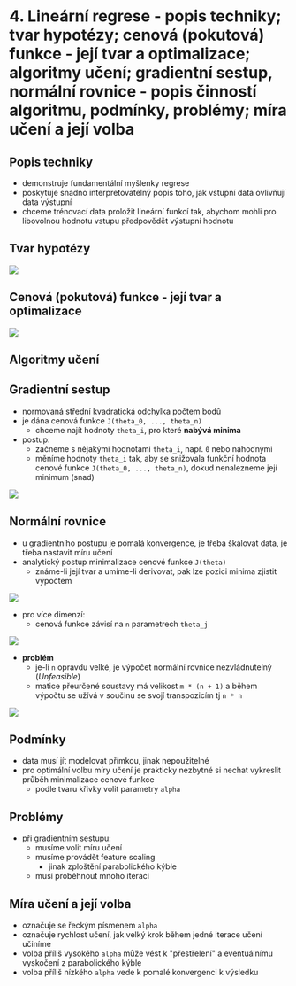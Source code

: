 # 4. Lineární regrese - popis techniky; tvar hypotézy; cenová (pokutová) funkce - její tvar a optimalizace; algoritmy učení; gradientní sestup, normální rovnice - popis činností algoritmu, podmínky, problémy; míra učení a její volba

## Popis techniky
- demonstruje fundamentální myšlenky regrese
- poskytuje snadno interpretovatelný popis toho, jak vstupní data ovlivňují data výstupní
- chceme trénovací data proložit lineární funkcí tak, abychom mohli pro libovolnou hodnotu vstupu předpovědět výstupní hodnotu

## Tvar hypotézy
![](res/hypothesis.png)

## Cenová (pokutová) funkce - její tvar a optimalizace
![](res/cost-function.png)

## Algoritmy učení

## Gradientní sestup
- normovaná střední kvadratická odchylka počtem bodů
- je dána cenová funkce `J(theta_0, ..., theta_n)`
    - chceme najít hodnoty `theta_i`, pro které **nabývá minima**
- postup:
    - začneme s nějakými hodnotami `theta_i`, např. `0` nebo náhodnými
    - měníme hodnoty `theta_i` tak, aby se snižovala funkční hodnota cenové funkce `J(theta_0, ..., theta_n)`, dokud nenalezneme její minimum (snad)

![](res/derivative.png)

## Normální rovnice
- u gradientního postupu je pomalá konvergence, je třeba škálovat data, je třeba nastavit míru učení
- analytický postup minimalizace cenové funkce `J(theta)`
    - známe-li její tvar a umíme-li derivovat, pak lze pozici minima zjistit výpočtem

![](res/normal-equ.png)

- pro více dimenzí:
    - cenová funkce závisí na `n` parametrech `theta_j`

![](res/normal-equ-nd.png)

- **problém**
    - je-li `n` opravdu velké, je výpočet normální rovnice nezvládnutelný (*Unfeasible*)
    - matice přeurčené soustavy má velikost `m * (n + 1)` a během výpočtu se užívá  v součinu se svojí transpozicím tj `n * n`

![](res/normal-equ-nd-2.png)

## Podmínky
- data musí jít modelovat přímkou, jinak nepoužitelné
- pro optimální volbu míry učení je prakticky nezbytné si nechat vykreslit průběh minimalizace cenové funkce
    - podle tvaru křivky volit parametry `alpha`


## Problémy
- při gradientním sestupu:
    - musíme volit míru učení
    - musíme provádět feature scaling
        - jinak zploštění parabolického kýble
    - musí proběhnout mnoho iterací 

## Míra učení a její volba
- označuje se řeckým písmenem `alpha`
- označuje rychlost učení, jak velký krok během jedné iterace učení učiníme
- volba příliš vysokého `alpha` může vést k "přestřelení" a eventuálnímu vyskočení z parabolického kýble
- volba příliš nízkého `alpha` vede k pomalé konvergenci k výsledku
